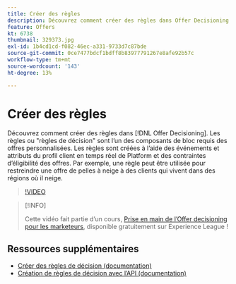 ```yaml
---
title: Créer des règles
description: Découvrez comment créer des règles dans Offer Decisioning. Les règles sont l’un des composants de base requis des offres personnalisées.
feature: Offers
kt: 6738
thumbnail: 329373.jpg
exl-id: 1b4cd1cd-f082-46ec-a331-9733d7c87bde
source-git-commit: 0ce7477bdcf1bdff8b83977791267e8afe92b57c
workflow-type: tm+mt
source-wordcount: '143'
ht-degree: 13%

---
```


# Créer des règles

Découvrez comment créer des règles dans [!DNL Offer Decisioning]. Les règles ou &quot;règles de décision&quot; sont l’un des composants de bloc requis des offres personnalisées. Les règles sont créées à l’aide des événements et attributs du profil client en temps réel de Platform et des contraintes d’éligibilité des offres. Par exemple, une règle peut être utilisée pour restreindre une offre de pelles à neige à des clients qui vivent dans des régions où il neige.

>[!VIDEO](https://video.tv.adobe.com/v/329373?quality=12&learn=on)

>[!INFO]
>
> Cette vidéo fait partie d’un cours, [Prise en main de l’Offer decisioning pour les marketeurs](https://experienceleague.adobe.com/?recommended=ExperiencePlatform-U-1-2020.1.offerdecisioning?lang=fr), disponible gratuitement sur Experience League !


## Ressources supplémentaires

* [Créer des règles de décision (documentation)](https://experienceleague.adobe.com/docs/journey-optimizer/using/offer-decisioniong/create-components/creating-decision-rules.html)
* [Création de règles de décision avec l’API (documentation)](https://experienceleague.adobe.com/docs/journey-optimizer/using/offer-decisioniong/api-reference/offers-api/decision-rules/create.html)
